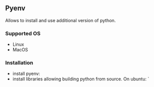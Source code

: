 ## Pyenv
Allows to install and use additional version of python.

### Supported OS
* Linux
* MacOS

### Installation
* install pyenv:
* install libraries allowing building python from source. On ubuntu:
` 
<!--stackedit_data:
eyJoaXN0b3J5IjpbLTEzMDIwMDc3NCwtMTQzNDE0NTU4MF19
-->